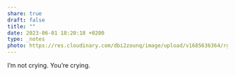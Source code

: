 ```yaml
---
share: true
draft: false
title: ""
date: 2023-06-01 18:20:18 +0200
type: _notes
photo: https://res.cloudinary.com/dbi2zounq/image/upload/v1685636364/rgyvkuu1hjfdrzsjwp8k.jpg
---
```


I’m not crying. You’re crying. 
